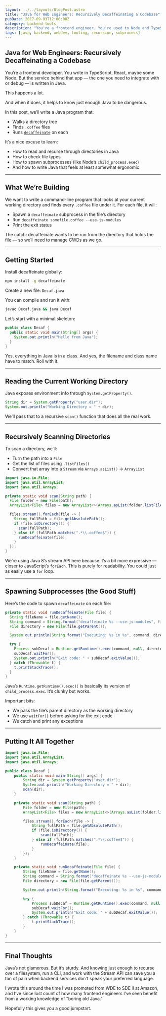 ```yaml
---
layout: ../../layouts/BlogPost.astro
title: "Java for Web Engineers: Recursively Decaffeinating a Codebase"
pubDate: 2017-09-03T12:00:00Z
category: backend-tools
description: "You're a frontend engineer. You're used to Node and TypeScript. But the backend is written in Java — and it's time to get your hands dirty. This post walks through a practical Java program that scans directories and runs decaffeinate on old CoffeeScript files."
tags: [java, backend, webdev, tooling, recursion, subprocess]
---
```


## Java for Web Engineers: Recursively Decaffeinating a Codebase

You’re a frontend developer. You write in TypeScript, React, maybe some Node. But the service behind that app — the one you need to integrate with or debug — is written in Java.

This happens a lot.

And when it does, it helps to know just enough Java to be dangerous.

In this post, we’ll write a Java program that:

- Walks a directory tree
- Finds `.coffee` files
- Runs [`decaffeinate`](https://decaffeinate-project.org/) on each

It’s a nice excuse to learn:

- How to read and recurse through directories in Java
- How to check file types
- How to spawn subprocesses (like Node’s `child_process.exec`)
- And how to write Java that feels at least somewhat ergonomic

---

## What We’re Building

We want to write a command-line program that looks at your current working directory and finds every `.coffee` file under it. For each file, it will:

- Spawn a `decaffeinate` subprocess in the file’s directory
- Run `decaffeinate somefile.coffee --use-js-modules`
- Print the exit status

The catch: decaffeinate wants to be run from the directory that holds the file — so we’ll need to manage CWDs as we go.

---

## Getting Started

Install decaffeinate globally:

```bash
npm install -g decaffeinate
```

Create a new file: `Decaf.java`

You can compile and run it with:

```bash
javac Decaf.java && java Decaf
```

Let’s start with a minimal skeleton:

```java
public class Decaf {
  public static void main(String[] args) {
    System.out.println("Hello from Java");
  }
}
```

Yes, everything in Java is in a class. And yes, the filename and class name have to match. Roll with it.

---

## Reading the Current Working Directory

Java exposes environment info through `System.getProperty()`.

```java
String dir = System.getProperty("user.dir");
System.out.println("Working Directory = " + dir);
```

We’ll pass that to a recursive `scan()` function that does all the real work.

---

## Recursively Scanning Directories

To scan a directory, we’ll:

- Turn the path into a `File`
- Get the list of files using `.listFiles()`
- Convert that array into a `Stream` via `Arrays.asList()` → `ArrayList`

```java
import java.io.File;
import java.util.ArrayList;
import java.util.Arrays;

private static void scan(String path) {
  File folder = new File(path);
  ArrayList<File> files = new ArrayList<>(Arrays.asList(folder.listFiles()));

  files.stream().forEach(file -> {
    String fullPath = file.getAbsolutePath();
    if (file.isDirectory()) {
      scan(fullPath);
    } else if (fullPath.matches(".*\\.coffee$")) {
      runDecaffeinate(file);
    }
  });
}
```

We’re using Java 8’s stream API here because it’s a bit more expressive — closer to JavaScript’s `forEach`. This is purely for readability. You could just as easily use a `for` loop.

---

## Spawning Subprocesses (the Good Stuff)

Here’s the code to spawn `decaffeinate` on each file:

```java
private static void runDecaffeinate(File file) {
  String fileName = file.getName();
  String command = String.format("decaffeinate %s --use-js-modules", fileName);
  File directory = new File(file.getParent());

  System.out.println(String.format("Executing: %s in %s", command, directory.getPath()));

  try {
    Process subDecaf = Runtime.getRuntime().exec(command, null, directory);
    subDecaf.waitFor();
    System.out.println("Exit code: " + subDecaf.exitValue());
  } catch (Throwable t) {
    t.printStackTrace();
  }
}
```

Java’s `Runtime.getRuntime().exec()` is basically its version of `child_process.exec`. It’s clunky but works.

Important bits:

- We pass the file’s parent directory as the working directory
- We use `waitFor()` before asking for the exit code
- We catch and print any exceptions

---

## Putting It All Together

```java
import java.io.File;
import java.util.ArrayList;
import java.util.Arrays;

public class Decaf {
    public static void main(String[] args) {
        String dir = System.getProperty("user.dir");
        System.out.println("Working Directory = " + dir);
        scan(dir);
    }

    private static void scan(String path) {
        File folder = new File(path);
        ArrayList<File> files = new ArrayList<>(Arrays.asList(folder.listFiles()));

        files.stream().forEach(file -> {
            String fullPath = file.getAbsolutePath();
            if (file.isDirectory()) {
                scan(fullPath);
            } else if (fullPath.matches(".*\\.coffee$")) {
                runDecaffeinate(file);
            }
        });
    }

    private static void runDecaffeinate(File file) {
        String fileName = file.getName();
        String command = String.format("decaffeinate %s --use-js-modules", fileName);
        File directory = new File(file.getParent());

        System.out.println(String.format("Executing: %s in %s", command, directory.getPath()));

        try {
            Process subDecaf = Runtime.getRuntime().exec(command, null, directory);
            subDecaf.waitFor();
            System.out.println("Exit code: " + subDecaf.exitValue());
        } catch (Throwable t) {
            t.printStackTrace();
        }
    }
}
```

---

## Final Thoughts

Java’s not glamorous. But it’s sturdy. And knowing just enough to recurse over a filesystem, run a CLI, and work with the Stream API can save you a ton of pain when backend services don't speak your preferred language.

I wrote this around the time I was promoted from WDE to SDE II at Amazon, and I’ve since lost count of how many frontend engineers I've seen benefit from a working knowledge of "boring old Java."

Hopefully this gives you a good jumpstart.
